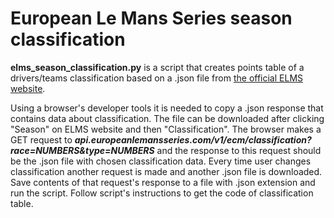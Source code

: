 # European Le Mans Series season classification
**elms_season_classification.py** is a script that creates points table of a drivers/teams classification based on a .json file from [the official ELMS website](https://europeanlemansseries.com).

Using a browser's developer tools it is needed to copy a .json response that contains data about classification. The file can be downloaded after clicking "Season" on ELMS website and then "Classification". The browser makes a GET request to ***api.europeanlemansseries.com/v1/ecm/classification?race=NUMBERS&type=NUMBERS*** and the response to this request should be the .json file with chosen classification data. Every time user changes classification another request is made and another .json file is downloaded. Save contents of that request's response to a file with .json extension and run the script. Follow script's instructions to get the code of classification table.